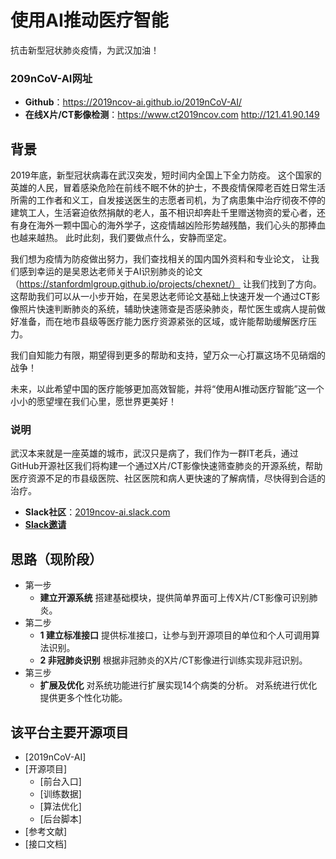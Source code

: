# 使用AI推动医疗智能

抗击新型冠状肺炎疫情，为武汉加油！

### 209nCoV-AI网址
- **Github**：https://2019ncov-ai.github.io/2019nCoV-AI/
- **在线X片/CT影像检测**：https://www.ct2019ncov.com http://121.41.90.149



## 背景
2019年底，新型冠状病毒在武汉突发，短时间内全国上下全力防疫。
这个国家的英雄的人民，冒着感染危险在前线不眠不休的护士，不畏疫情保障老百姓日常生活所需的工作者和义工，自发接送医生的志愿者司机，为了病患集中治疗彻夜不停的建筑工人，生活窘迫依然捐献的老人，虽不相识却奔赴千里赠送物资的爱心者，还有身在海外一颗中国心的海外学子，这疫情越凶险形势越残酷，我们心头的那捧血也越来越热。
此时此刻，我们要做点什么，安静而坚定。
    
我们想为疫情为防疫做出努力，我们查找相关的国内国外资料和专业论文，
让我们感到幸运的是吴恩达老师关于AI识别肺炎的论文（https://stanfordmlgroup.github.io/projects/chexnet/） 让我们找到了方向。
这帮助我们可以从一小步开始，在吴恩达老师论文基础上快速开发一个通过CT影像照片快速判断肺炎的系统，辅助快速筛查是否感染肺炎，帮忙医生或病人提前做好准备，而在地市县级等医疗能力医疗资源紧张的区域，或许能帮助缓解医疗压力。
    
我们自知能力有限，期望得到更多的帮助和支持，望万众一心打赢这场不见硝烟的战争！

未来，以此希望中国的医疗能够更加高效智能，并将“使用AI推动医疗智能”这一个小小的愿望埋在我们心里，愿世界更美好！



### 说明
武汉本来就是一座英雄的城市，武汉只是病了，我们作为一群IT老兵，通过GitHub开源社区我们将构建一个通过X片/CT影像快速筛查肺炎的开源系统，帮助医疗资源不足的市县级医院、社区医院和病人更快速的了解病情，尽快得到合适的治疗。


- **Slack社区**：[2019ncov-ai.slack.com](http://2010ncov-ai.slack.com)
- **[Slack邀请](https://join.slack.com/t/2019ncov-ai/shared_invite/enQtOTM3MTE3MTk2OTY3LTA0YmMwMGI3ZTJjNDI3NTJkNDM1MTNkYzdhNjA1ZGM2MzlhNWYzMTU4YTBlNTZiZDg2YjBjZDEzOTYyMjYwNTc)**



## 思路（现阶段）
- 第一步
  - **建立开源系统**
  搭建基础模块，提供简单界面可上传X片/CT影像可识别肺炎。
- 第二步
  - **1 建立标准接口**
  提供标准接口，让参与到开源项目的单位和个人可调用算法识别。
  - **2 非冠肺炎识别**
  根据非冠肺炎的X片/CT影像进行训练实现非冠识别。
- 第三步
  - **扩展及优化**
  对系统功能进行扩展实现14个病类的分析。
  对系统进行优化提供更多个性化功能。


## 该平台主要开源项目
- [2019nCoV-AI]
- [开源项目]
    - [前台入口]
    - [训练数据]
    - [算法优化]
    - [后台脚本]
- [参考文献]
- [接口文档]
